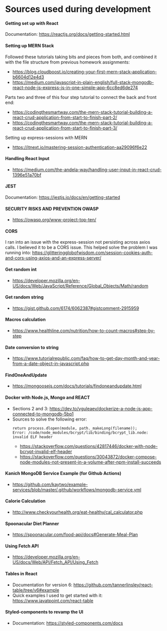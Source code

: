 # Sources used during development

#### Getting set up with React
Documentation: https://reactjs.org/docs/getting-started.html

#### Setting up MERN Stack
Followed these tutorials taking bits and pieces from both, and combined it with the file structure from previous homework assignments: 
- https://blog.cloudboost.io/creating-your-first-mern-stack-application-b6604d12e4d3
- https://medium.com/javascript-in-plain-english/full-stack-mongodb-react-node-js-express-js-in-one-simple-app-6cc8ed6de274

Parts two and three of this four step tutorial to connect the back and front end:
- https://codingthesmartway.com/the-mern-stack-tutorial-building-a-react-crud-application-from-start-to-finish-part-2/
- https://codingthesmartway.com/the-mern-stack-tutorial-building-a-react-crud-application-from-start-to-finish-part-3/

Setting up express-sessions with MERN
- https://itnext.io/mastering-session-authentication-aa29096f6e22

#### Handling React Input
- https://medium.com/the-andela-way/handling-user-input-in-react-crud-1396e51a70bf

#### JEST
Documentation: https://jestjs.io/docs/en/getting-started

#### SECURITY RISKS AND PREVENTION OWASP
- https://owasp.org/www-project-top-ten/

#### CORS
I ran into an issue with the express-session not persisting across axios calls. I believed it to be a CORS issue. This helped solve the problem I was running into: https://glitteringglobofwisdom.com/session-cookies-auth-and-cors-using-axios-and-an-express-server/

#### Get random int 
- https://developer.mozilla.org/en-US/docs/Web/JavaScript/Reference/Global_Objects/Math/random

#### Get random string
- https://gist.github.com/6174/6062387#gistcomment-2915959

#### Macros calculation
- https://www.healthline.com/nutrition/how-to-count-macros#step-by-step

#### Date conversion to string
- https://www.tutorialrepublic.com/faq/how-to-get-day-month-and-year-from-a-date-object-in-javascript.php

#### FindOneAndUpdate
- https://mongoosejs.com/docs/tutorials/findoneandupdate.html

#### Docker with Node.js, Mongo and REACT
- Sections 2 and 3: https://dev.to/vguleaev/dockerize-a-node-js-app-connected-to-mongodb-5bp1
- Sources to solve the following error:
    ```
    return process.dlopen(module, path._makeLong(filename));
    Error: /code/node_modules/bcrypt/lib/binding/bcrypt_lib.node: invalid ELF header
    ```
    - https://stackoverflow.com/questions/42817446/docker-with-node-bcrypt-invalid-elf-header
    - https://stackoverflow.com/questions/30043872/docker-compose-node-modules-not-present-in-a-volume-after-npm-install-succeeds 

#### Kanich MongoDB Service Example (for Github Actions)
- https://github.com/kaytwo/example-services/blob/master/.github/workflows/mongodb-service.yml

#### Calorie Calculation
- http://www.checkyourhealth.org/eat-healthy/cal_calculator.php

#### Spoonacular Diet Planner
- https://spoonacular.com/food-api/docs#Generate-Meal-Plan

#### Using Fetch API
- https://developer.mozilla.org/en-US/docs/Web/API/Fetch_API/Using_Fetch

#### Tables in React
- Documentation for version 6: https://github.com/tannerlinsley/react-table/tree/v6#example 
- Quick examples I used to get started with it: https://www.javatpoint.com/react-table

#### Styled-components to revamp the UI
- Documentation: https://styled-components.com/docs

